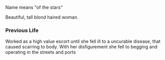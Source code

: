 Name means "of the stars" 

Beautiful, tall blond haired woman. 


### Previous Life
Worked as a high value escort until she fell ill to a uncurable disease, that caused scarring to body. With her disfigurement she fell to begging and operating in the streets and ports
